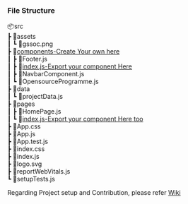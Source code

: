 ### File Structure 
📦src<br>
 ┣ 📂assets<br>
 ┃ ┗ 📜gssoc.png<br>
 ┣ 📂[components-Create Your own here](https://github.com/ayan-biswas0412/gssoc2021-HotelOnTouch/tree/main/hotelontouch/src/components)<br>
 ┃ ┣ 📜Footer.js<br>
 ┃ ┣ 📜[index.js-Export your component Here](https://github.com/ayan-biswas0412/gssoc2021-HotelOnTouch/blob/main/hotelontouch/src/components/index.js)<br>
 ┃ ┣ 📜NavbarComponent.js<br>
 ┃ ┗ 📜OpensourceProgramme.js<br>
 ┣ 📂data<br>
 ┃ ┗ 📜projectData.js<br>
 ┣ 📂pages<br>
 ┃ ┣ 📜HomePage.js<br>
 ┃ ┗ 📜[index.js-Export your component Here too](https://github.com/ayan-biswas0412/gssoc2021-HotelOnTouch/blob/main/hotelontouch/src/pages/index.js)<br>
 ┣ 📜App.css<br>
 ┣ 📜App.js<br>
 ┣ 📜App.test.js<br>
 ┣ 📜index.css<br>
 ┣ 📜index.js<br>
 ┣ 📜logo.svg<br>
 ┣ 📜reportWebVitals.js<br>
 ┗ 📜setupTests.js<br>

 Regarding Project setup and Contribution, please refer [Wiki](https://github.com/ayan-biswas0412/gssoc2021-HotelOnTouch/wiki)
